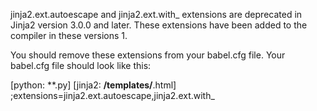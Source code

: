  jinja2.ext.autoescape and jinja2.ext.with_ extensions are deprecated in Jinja2 version 3.0.0 and later. These extensions have been added to the compiler in these versions 1.

You should remove these extensions from your babel.cfg file. Your babel.cfg file should look like this:

[python: **.py]
[jinja2: **/templates/**.html]
;extensions=jinja2.ext.autoescape,jinja2.ext.with_

